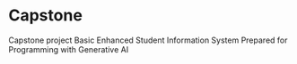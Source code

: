 # Capstone
Capstone project Basic Enhanced Student Information System Prepared for Programming with Generative AI
